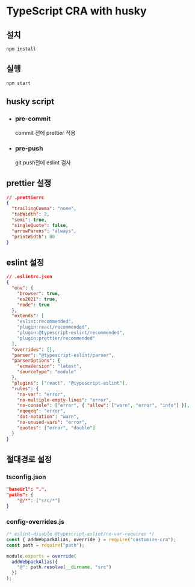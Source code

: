 # TypeScript CRA with husky

## 설치

```shell
npm install
```

## 실행

```shell
npm start
```

## husky script

- ### pre-commit
  commit 전에 prettier 적용
- ### pre-push
  git push전에 eslint 검사

## prettier 설정

```json
// .prettierrc
{
  "trailingComma": "none",
  "tabWidth": 2,
  "semi": true,
  "singleQuote": false,
  "arrowParens": "always",
  "printWidth": 80
}
```

## eslint 설정

```json
// .eslintrc.json
{
  "env": {
    "browser": true,
    "es2021": true,
    "node": true
  },
  "extends": [
    "eslint:recommended",
    "plugin:react/recommended",
    "plugin:@typescript-eslint/recommended",
    "plugin:prettier/recommended"
  ],
  "overrides": [],
  "parser": "@typescript-eslint/parser",
  "parserOptions": {
    "ecmaVersion": "latest",
    "sourceType": "module"
  },
  "plugins": ["react", "@typescript-eslint"],
  "rules": {
    "no-var": "error",
    "no-multiple-empty-lines": "error",
    "no-console": ["error", { "allow": ["warn", "error", "info"] }],
    "eqeqeq": "error",
    "dot-notation": "warn",
    "no-unused-vars": "error",
    "quotes": ["error", "double"]
  }
}
```

## 절대경로 설정

### tsconfig.json

```json
"baseUrl": ".",
"paths": {
    "@/*": ["src/*"]
}
```

### config-overrides.js

```js
/* eslint-disable @typescript-eslint/no-var-requires */
const { addWebpackAlias, override } = require("customize-cra");
const path = require("path");

module.exports = override(
  addWebpackAlias({
    "@": path.resolve(__dirname, "src")
  })
);
```
